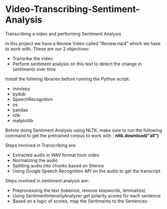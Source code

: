 # Video-Transcribing-Sentiment-Analysis
Transcribing a video and performing Sentiment Analysis

In this project we have a Review Video called "Review.mp4" which we have to work with. These are our 2 objectives:
- Transribe the video
- Perform sentiment analysis on this text to detect the change in sentiments over time

Install the follwing libraries before running the Python script:
- moviepy
- pydub
- SpeechRecognition
- os
- pandas
- nltk
- matplotlib

Before doing Sentiment Analysis using NLTK, make sure to run the following command to get the pretrained corpus to work with : **nltk.download("all")**

Steps involved in Transcribing are:
- Extracted audio in WAV format from video
- Normalizing the audio
- Splitting audio into chunks based on Silence
- Using Google Speech Recognition API on the audio to get the transcript

Steps involved in sentiment analysis are:
- Preprocessing the text (tokenize, remove stopwords, lemmatize)
- Using SentimentIntensityAnalyzer get polarity scores for each sentence
- Based on a logic of scores, map the Sentiments to the Sentences
